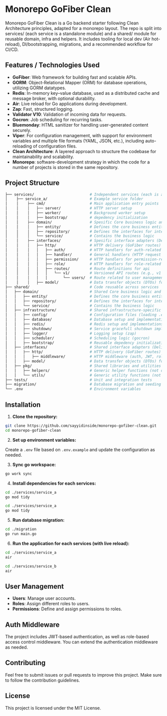 # Monorepo GoFiber Clean

Monorepo GoFiber Clean is a Go backend starter following Clean Architecture principles, adapted for a monorepo layout.
The repo is split into services/ (each service is a standalone module) and a shared/ module for reusable domain, infra and helpers. It includes tooling for local dev (Air hot-reload), DI/bootstrapping, migrations, and a recommended workflow for CI/CD.

## Features / Technologies Used

- **GoFiber**: Web framework for building fast and scalable APIs.
- **GORM**: Object-Relational Mapper (ORM) for database operations, utilizing GORM datatypes.
- **Redis**: In-memory key–value database, used as a distributed cache and message broker, with optional durability.
- **Air**: Live reload for Go applications during development.
- **Zap**: Fast, structured logging.
- **Validator V10**: Validation of incoming data for requests.
- **Gocron**: Job scheduling for recurring tasks.
- **Bluemonday**: HTML sanitizer for handling user-generated content securely.
- **Viper**: For configuration management, with support for environment variables and multiple file formats (YAML, JSON, etc.), including auto-reloading of configuration files.
- **Clean Architecture**: A layered approach to structure the codebase for maintainability and scalability.
- **Monorepo**: software-development strategy in which the code for a number of projects is stored in the same repository.

## Project Structure

```bash
├── services/                         # Independent services (each is a separate binary)
│    ├── service_a/                   # Example service folder
│    │    ├── cmd/                    # Main application entry points
│    │    │   ├── server/             # HTTP server setup
│    │    │   ├── worker/             # Background worker setup
│    │    │   ├── bootstrap/          # depedency initialization
│    │    ├── domain/                 # Spesific Core business logic and domain-specific concerns
│    │    │   ├── entity/             # Defines the core business entities (user, role, permission, etc)
│    │    │   ├── repository/         # Defines the interfaces for interacting with data persistence.
│    │    │   └── service/            # Contains the business logic
│    │    ├── interfaces/             # Spesific interface adapters (Delivery layer)
│    │    │   ├── http/               # HTTP delivery (GoFiber routes)
│    │    │   │   ├── auth/           # HTTP handlers for auth-related routes
│    │    │   │   ├── handler/        # General handlers (HTTP request handling logic)
│    │    │   │   ├── permission/     # HTTP handlers for permission-related routes
│    │    │   │   ├── role/           # HTTP handlers for role-related routes
│    │    │   │   ├── routes/         # Route definitions for api
│    │    │   │   │   └── v1/         # Versioned API routes (e.g., v1 API)
│    │    │   │   │       └── users/  # Route related to user management
│    │    │   ├── model/              # Data transfer objects (DTOs) for mapping HTTP <-> domain
├── shared/                           # Code reusable across services
│   ├── domain/                       # Shared Core business logic and domain-specific concerns
│   │   ├── entity/                   # Defines the core business entities (user, role, permission, etc)
│   │   ├── repository/               # Defines the interfaces for interacting with data persistence.
│   │   └── service/                  # Contains the business logic
│   ├── infrastructure/               # Shared infrastructure-specific code (frameworks, DB, etc.)
│   │   ├── config/                   # Configuration files (loading .env variables, app settings)
│   │   ├── database/                 # Database setup and implementations (GORM)
│   │   ├── redis/                    # Redis setup and implementations
│   │   ├── shutdown/                 # Service gracefull shutdown implementation
│   │   ├── logger/                   # Logging setup (zap)
│   │   ├── scheduler/                # Scheduling logic (gocron)
│   │   ├── bootstrap/                # Reusable depedency initialization
│   ├── interfaces/                   # Shared interface adapters (Delivery layer)
│   │   ├── http/                     # HTTP delivery (GoFiber routes)
│   │   │   ├── middleware/           # HTTP middleware (auth, JWT, role-based)
│   │   ├── model/                    # Data transfer objects (DTOs) for mapping HTTP <-> domain
│   ├── pkg/                          # Shared libraries and utilities
│   │   ├── helpers/                  # Generic helper functions (not domain-specific)
│   │   └── utils/                    # Generic utility functions (not domain-specific)
├── tests/                            # Unit and integration tests
├── migration/                        # Database migration and seeding tools
└── .env                              # Environment variables
```

## Installation

1. **Clone the repository:**

```bash
git clone https://github.com/sayyidinside/monorepo-gofiber-clean.git
cd monorepo-gofiber-clean
```

2. **Set up environment variables:**

Create a `.env` file based on `.env.example` and update the configuration as needed.

3. **Sync go workspace:**

```bash
go work sync
```

4. **Install dependencies for each services:**

```bash
cd ./services/service_a
go mod tidy

cd ./services/service_a
go mod tidy
```

5. **Run database migration:**

```bash
cd ./migration
go run main.go
```

6. **Run the application for each services (with live reload):**

```bash
cd ./services/service_a
air

cd ./services/service_b
air
```

## User Management

- **Users**: Manage user accounts.
- **Roles**: Assign different roles to users.
- **Permissions**: Define and assign permissions to roles.

## Auth Middleware

The project includes JWT-based authentication, as well as role-based access control middleware. You can extend the authentication middleware as needed.

## Contributing

Feel free to submit issues or pull requests to improve this project. Make sure to follow the contribution guidelines.

## License

This project is licensed under the MIT License.
